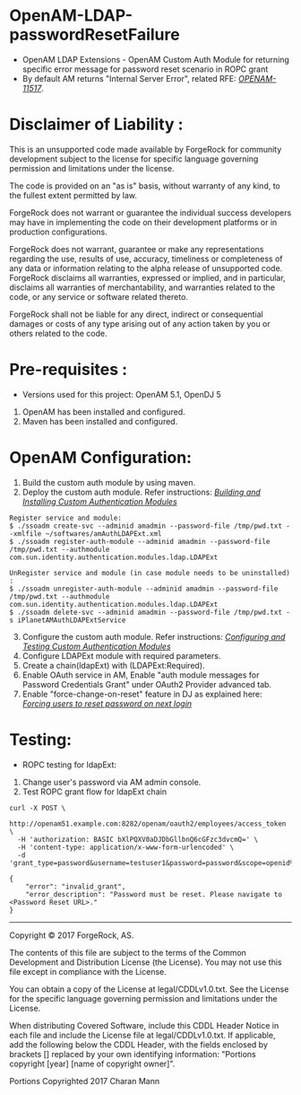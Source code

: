 # OpenAM-LDAP-passwordResetFailure

* OpenAM LDAP Extensions - OpenAM Custom Auth Module for returning specific error message for password reset scenario in ROPC grant <br />
* By default AM returns "Internal Server Error", related RFE: *[OPENAM-11517](https://bugster.forgerock.org/jira/browse/OPENAM-11517)*. 
 
Disclaimer of Liability :
=========================
This is an unsupported code made available by ForgeRock for community development subject to the license for specific
language governing permission and limitations under the license.

The code is provided on an "as is" basis, without warranty of any kind, to the fullest extent permitted by law. 

ForgeRock does not warrant or guarantee the individual success developers may have in implementing the code on their 
development platforms or in production configurations.

ForgeRock does not warrant, guarantee or make any representations regarding the use, results of use, accuracy, timeliness 
or completeness of any data or information relating to the alpha release of unsupported code. ForgeRock disclaims all 
warranties, expressed or implied, and in particular, disclaims all warranties of merchantability, and warranties related 
to the code, or any service or software related thereto.

ForgeRock shall not be liable for any direct, indirect or consequential damages or costs of any type arising out of any 
action taken by you or others related to the code.
    
Pre-requisites :
================
* Versions used for this project: OpenAM 5.1, OpenDJ 5 
1. OpenAM has been installed and configured.
2. Maven has been installed and configured.

OpenAM Configuration:
=====================
1. Build the custom auth module by using maven. 
2. Deploy the custom auth module. Refer instructions: *[Building and Installing Custom Authentication Modules](https://backstage.forgerock.com/docs/am/5.1/authentication-guide/#build-config-sample-auth-module)*
```
Register service and module:
$ ./ssoadm create-svc --adminid amadmin --password-file /tmp/pwd.txt --xmlfile ~/softwares/amAuthLDAPExt.xml
$ ./ssoadm register-auth-module --adminid amadmin --password-file /tmp/pwd.txt --authmodule com.sun.identity.authentication.modules.ldap.LDAPExt

UnRegister service and module (in case module needs to be uninstalled) : 
$ ./ssoadm unregister-auth-module --adminid amadmin --password-file /tmp/pwd.txt --authmodule com.sun.identity.authentication.modules.ldap.LDAPExt
$ ./ssoadm delete-svc --adminid amadmin --password-file /tmp/pwd.txt -s iPlanetAMAuthLDAPExtService
```
3. Configure the custom auth module. Refer instructions: *[Configuring and Testing Custom Authentication Modules](https://backstage.forgerock.com/docs/am/5.1/authentication-guide/#configuring-testing-sample-auth-module)*
4. Configure LDAPExt module with required parameters.
5. Create a chain(ldapExt) with (LDAPExt:Required).
6. Enable OAuth service in AM, Enable "auth module messages for Password Credentials Grant" under OAuth2 Provider advanced tab.
7. Enable "force-change-on-reset" feature in DJ as explained here: *[Forcing users to reset password on next login](http://tumy-tech.com/2015/08/23/openam-forcing-user-to-reset-password-on-next-login-2/)*
  
Testing:
======== 
* ROPC testing for ldapExt:
1. Change user's password via AM admin console. 
2. Test ROPC grant flow for ldapExt chain
```
curl -X POST \
  http://openam51.example.com:8282/openam/oauth2/employees/access_token \
  -H 'authorization: BASIC bXlPQXV0aDJDbGllbnQ6cGFzc3dvcmQ=' \
  -H 'content-type: application/x-www-form-urlencoded' \
  -d 'grant_type=password&username=testuser1&password=password&scope=openid%20profile%20email&auth_chain=ldapExt'

{
    "error": "invalid_grant",
    "error_description": "Password must be reset. Please navigate to <Password Reset URL>."
}
```


* * *

Copyright © 2017 ForgeRock, AS.

The contents of this file are subject to the terms of the Common Development and
Distribution License (the License). You may not use this file except in compliance with the
License.

You can obtain a copy of the License at legal/CDDLv1.0.txt. See the License for the
specific language governing permission and limitations under the License.

When distributing Covered Software, include this CDDL Header Notice in each file and include
the License file at legal/CDDLv1.0.txt. If applicable, add the following below the CDDL
Header, with the fields enclosed by brackets [] replaced by your own identifying
information: "Portions copyright [year] [name of copyright owner]".

Portions Copyrighted 2017 Charan Mann